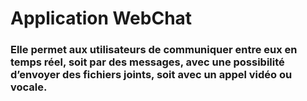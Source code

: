 # Application WebChat

### Elle permet aux utilisateurs de communiquer entre eux en temps réel, soit par des messages, avec une possibilité d’envoyer des fichiers joints, soit avec un appel vidéo ou vocale.
